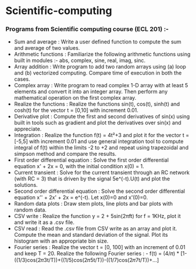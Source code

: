 # Scientific-computing
### Programs from Scientific computing course (ECL 201) :-
<ul>
  <li>Sum and average : Write a user defined function to compute the sum and average of two values.</li>
  <li>Arithmetic functions : Familiarize the following arithmetic functions using built in modules :- abs, complex, sine, real, imag, sinc.</li>
  <li>Array addition : Write program to add two random arrays using (a) loop and (b) vectorized computing. Compare time of execution in both the cases.</li>
  <li>Complex array : Write program to read complex 1-D array with at least 5 elements and convert it into an integer array. Then perform any mathematical operation on the first    complex array.</li>
  <li>Realize the functions : Realize the functions sin(t), cos(t), sinh(t) and cosh(t) for the vector t = [0,10] with increment 0.01.</li>
  <li>Derivative plot : Compute the first and second derivatives of sin(x) using built in tools such as gradient and plot the derivatives over sin(x) and
    appreciate.</li>
  <li>Integration : Realize the function f(t) = 4t²+3 and plot it for the vector t = [-5,5] with increment 0.01 and use general integration tool to compute integral of f(t) within the limits -2 to +2 and repeat using trapezoidal and simpson method and compare the results.</li>
  <li>First order differential equation : Solve the first order differential equation x' + 2x = 0, with the initial condition x(0) = 1.</li>
  <li>Current transient : Solve for the current transient through an RC network (with RC = 3) that is driven by the signal 5e^(-t).U(t) and plot the solutions.</li>
  <li>Second order differential equation : Solve the second order differential equation x'' + 2x' + 2x = e^(-t). Let x(0)=0 and x'(0)=0.</li>
  <li>Random data plots : Draw stem plots, line plots and bar plots with random data.</li>
  <li>CSV write : Realize the function y = 2 + 5sin(2πft) for f = 1KHz, plot it and write it as a .csv file.</li>
  <li>CSV read : Read the .csv file from CSV write as an array and plot it. Compute the mean and standard deviation of the signal. Plot its histogram with an appropriate bin size.</li>
  <li>Fourier series : Realize the vector t = [0, 100] with an increment of 0.01 and keep T = 20. Realize the following Fourier series : - f(t) = (4/𝜋) * [1-((1/3)cos(2𝜋3t/T))+((1/5)cos(2𝜋5t/T))-((1/7)cos(2𝜋7t/T))+...]
</ul>
